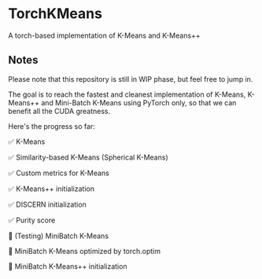 # TorchKMeans
A torch-based implementation of K-Means and K-Means++

## Notes
Please note that this repository is still in WIP phase, but feel free to jump in.

The goal is to reach the fastest and cleanest implementation of K-Means, K-Means++ and Mini-Batch K-Means using PyTorch only, so that we can benefit all the CUDA greatness.


Here's the progress so far:

:white_check_mark: K-Means

:white_check_mark: Similarity-based K-Means (Spherical K-Means)

:white_check_mark: Custom metrics for K-Means

:white_check_mark: K-Means++ initialization

:white_check_mark: DISCERN initialization

:white_check_mark: Purity score

:black_square_button: (Testing) MiniBatch K-Means

:black_square_button: MiniBatch K-Means optimized by torch.optim

:black_square_button: MiniBatch K-Means++ initialization